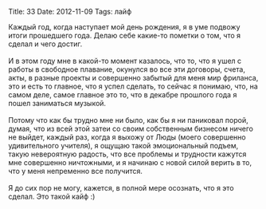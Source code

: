 Title: 33
Date: 2012-11-09
Tags: лайф

<div class="text">Каждый год, когда наступает мой день рождения, я в уме подвожу итоги прошедшего года. Делаю себе какие-то пометки о том, что я сделал и чего достиг.<br /><br />
И в этом году мне в какой-то момент казалось, что то, что я ушел с работы в свободное плавание, окунулся во все эти договоры, счета, акты, в разные проекты и совершенно забытый для меня мир фриланса, это и есть то главное, что я успел сделать, то сейчас я понимаю, что, на самом деле, самое главное это то, что в декабре прошлого года я пошел заниматься музыкой.<br /><br />
Потому что как бы трудно мне ни было, как бы я ни паниковал порой, думая, что из всей этой затеи со своим собственным бизнесом ничего не выйдет, каждый раз, когда я выхожу от Люды (моего совершенно удивительного учителя), я ощущаю такой эмоциональный подъем, такую невероятную радость, что все проблемы и трудности кажутся мне совершенно ничтожными, и я начинаю с новой силой верить в то, что у меня непременно все получится.<br /><br />
Я до сих пор не могу, кажется, в полной мере осознать, что я это сделал. Это такой кайф :)</div>